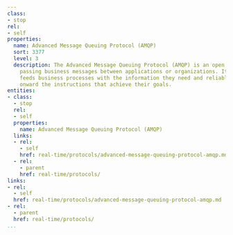 ```yaml
---
class:
- stop
rel:
- self
properties:
  name: Advanced Message Queuing Protocol (AMQP)
  sort: 3377
  level: 3
  description: The Advanced Message Queuing Protocol (AMQP) is an open standard for
    passing business messages between applications or organizations. It connects systems,
    feeds business processes with the information they need and reliably transmits
    onward the instructions that achieve their goals.
entities:
- class:
  - stop
  rel:
  - self
  properties:
    name: Advanced Message Queuing Protocol (AMQP)
  links:
  - rel:
    - self
    href: real-time/protocols/advanced-message-queuing-protocol-amqp.md
  - rel:
    - parent
    href: real-time/protocols/
links:
- rel:
  - self
  href: real-time/protocols/advanced-message-queuing-protocol-amqp.md
- rel:
  - parent
  href: real-time/protocols/
...
```

